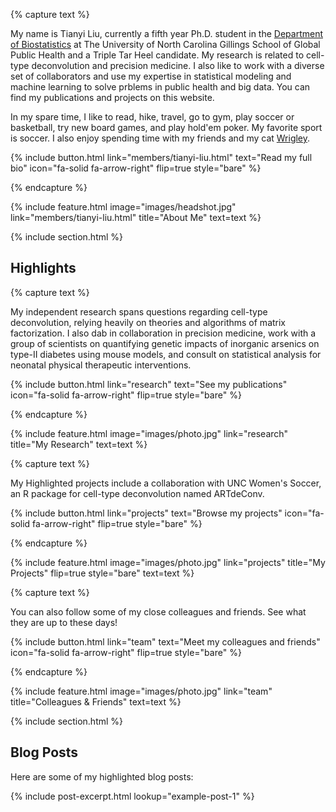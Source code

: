 ---
---

<!-- # Nice to Meet You! -->

<!--<img align="left" width="300" height="400" src="images/Tianyi_portrait.HEIC">-->

{% capture text %}

My name is Tianyi Liu, currently a fifth year Ph.D. student in the [Department of Biostatistics](https://sph.unc.edu/bios/biostatistics/) at The University of North Carolina Gillings School of Global Public Health and a Triple Tar Heel candidate. My research is related to cell-type deconvolution and precision medicine. I also like to work with a diverse set of collaborators and use my expertise in statistical modeling and machine learning to solve prblems in public health and big data. You can find my publications and projects on this website.

In my spare time, I like to read, hike, travel, go to gym, play soccer or basketball, try new board games, and play hold'em poker. My favorite sport is soccer. I also enjoy spending time with my friends and my cat [Wrigley](members/wrigley.html).

{%
  include button.html
  link="members/tianyi-liu.html"
  text="Read my full bio"
  icon="fa-solid fa-arrow-right"
  flip=true
  style="bare"
%}

{% endcapture %}


{%
  include feature.html
  image="images/headshot.jpg"
  link="members/tianyi-liu.html"
  title="About Me"
  text=text
%}


<!-- {%
  include portrait.html
  lookup="tianyi-liu"
  style="small"
%} -->

<!-- <div align="center">
  <img width=480 src="images/Tianyi_portrait.HEIC">
</div> -->

<!-- {% capture lorem %}
_Lorem_ **ipsum**.
{% endcapture %}

{%
  include alert.html
  type="info"
  content=lorem
%} -->


<!-- TODO: think about the following sections for development -->

{% include section.html %}

## Highlights

{% capture text %}

My independent research spans questions regarding cell-type deconvolution, relying heavily on theories and algorithms of matrix factorization. I also dab in collaboration in precision medicine, work with a group of scientists on quantifying genetic impacts of inorganic arsenics on type-II diabetes using mouse models, and consult on statistical analysis for neonatal physical therapeutic interventions.

{%
  include button.html
  link="research"
  text="See my publications"
  icon="fa-solid fa-arrow-right"
  flip=true
  style="bare"
%}

{% endcapture %}

{%
  include feature.html
  image="images/photo.jpg"
  link="research"
  title="My Research"
  text=text
%}

{% capture text %}

My Highlighted projects include a collaboration with UNC Women's Soccer, an R package for cell-type deconvolution named ARTdeConv.

{%
  include button.html
  link="projects"
  text="Browse my projects"
  icon="fa-solid fa-arrow-right"
  flip=true
  style="bare"
%}

{% endcapture %}

{%
  include feature.html
  image="images/photo.jpg"
  link="projects"
  title="My Projects"
  flip=true
  style="bare"
  text=text
%}

{% capture text %}

You can also follow some of my close colleagues and friends. See what they are up to these days!

{%
  include button.html
  link="team"
  text="Meet my colleagues and friends"
  icon="fa-solid fa-arrow-right"
  flip=true
  style="bare"
%}

{% endcapture %}

{%
  include feature.html
  image="images/photo.jpg"
  link="team"
  title="Colleagues & Friends"
  text=text
%}

{% include section.html %}

## Blog Posts

Here are some of my highlighted blog posts:

{%
  include post-excerpt.html
  lookup="example-post-1"
%}
